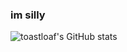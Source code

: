 ### im silly
![toastloaf's GitHub stats](https://github-readme-stats.vercel.app/api?username=toastloaf&show_icons=true&theme=radical)
